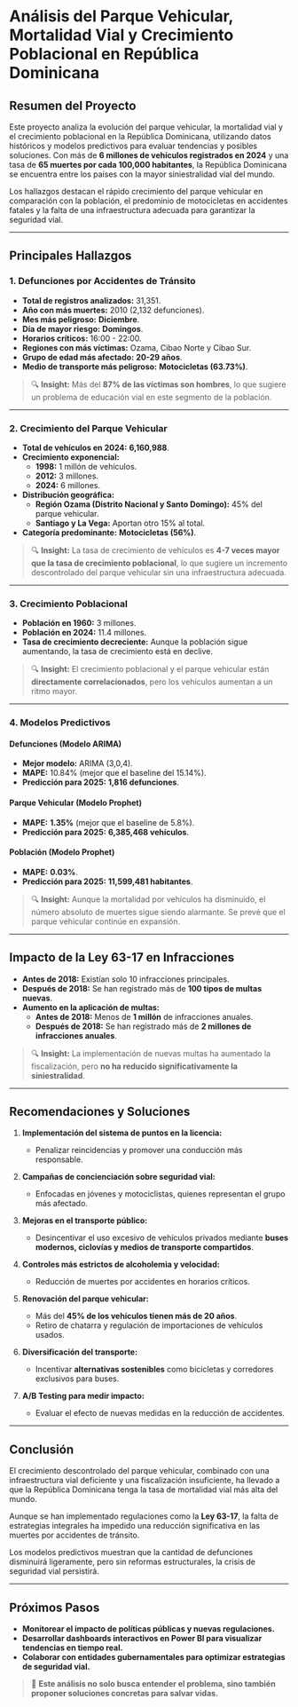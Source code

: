 # **Análisis del Parque Vehicular, Mortalidad Vial y Crecimiento Poblacional en República Dominicana**

## **Resumen del Proyecto**
Este proyecto analiza la evolución del parque vehicular, la mortalidad vial y el crecimiento poblacional en la República Dominicana, utilizando datos históricos y modelos predictivos para evaluar tendencias y posibles soluciones. Con más de **6 millones de vehículos registrados en 2024** y una tasa de **65 muertes por cada 100,000 habitantes**, la República Dominicana se encuentra entre los países con la mayor siniestralidad vial del mundo. 

Los hallazgos destacan el rápido crecimiento del parque vehicular en comparación con la población, el predominio de motocicletas en accidentes fatales y la falta de una infraestructura adecuada para garantizar la seguridad vial.

---

## **Principales Hallazgos**
### **1. Defunciones por Accidentes de Tránsito**
- **Total de registros analizados:** 31,351.
- **Año con más muertes:** 2010 (2,132 defunciones).
- **Mes más peligroso:** **Diciembre**.
- **Día de mayor riesgo:** **Domingos**.
- **Horarios críticos:** 16:00 - 22:00.
- **Regiones con más víctimas:** Ozama, Cibao Norte y Cibao Sur.
- **Grupo de edad más afectado:** **20-29 años**.
- **Medio de transporte más peligroso:** **Motocicletas (63.73%)**.

> 🔍 **Insight:** Más del **87% de las víctimas son hombres**, lo que sugiere un problema de educación vial en este segmento de la población.

---

### **2. Crecimiento del Parque Vehicular**
- **Total de vehículos en 2024:** **6,160,988**.
- **Crecimiento exponencial:**
  - **1998:** 1 millón de vehículos.
  - **2012:** 3 millones.
  - **2024:** 6 millones.
- **Distribución geográfica:**
  - **Región Ozama (Distrito Nacional y Santo Domingo):** 45% del parque vehicular.
  - **Santiago y La Vega:** Aportan otro 15% al total.
- **Categoría predominante:** **Motocicletas (56%)**.

> 🔍 **Insight:** La tasa de crecimiento de vehículos es **4-7 veces mayor que la tasa de crecimiento poblacional**, lo que sugiere un incremento descontrolado del parque vehicular sin una infraestructura adecuada.

---

### **3. Crecimiento Poblacional**
- **Población en 1960:** 3 millones.
- **Población en 2024:** 11.4 millones.
- **Tasa de crecimiento decreciente:** Aunque la población sigue aumentando, la tasa de crecimiento está en declive.

> 🔍 **Insight:** El crecimiento poblacional y el parque vehicular están **directamente correlacionados**, pero los vehículos aumentan a un ritmo mayor.

---

### **4. Modelos Predictivos**
#### **Defunciones (Modelo ARIMA)**
- **Mejor modelo:** ARIMA (3,0,4).
- **MAPE:** 10.84% (mejor que el baseline del 15.14%).
- **Predicción para 2025:** **1,816 defunciones**.

#### **Parque Vehicular (Modelo Prophet)**
- **MAPE:** **1.35%** (mejor que el baseline de 5.8%).
- **Predicción para 2025:** **6,385,468 vehículos**.

#### **Población (Modelo Prophet)**
- **MAPE:** **0.03%**.
- **Predicción para 2025:** **11,599,481 habitantes**.

> 🔍 **Insight:** Aunque la mortalidad por vehículos ha disminuido, el número absoluto de muertes sigue siendo alarmante. Se prevé que el parque vehicular continúe en expansión.

---

## **Impacto de la Ley 63-17 en Infracciones**
- **Antes de 2018:** Existían solo 10 infracciones principales.
- **Después de 2018:** Se han registrado más de **100 tipos de multas nuevas**.
- **Aumento en la aplicación de multas:**
  - **Antes de 2018:** Menos de **1 millón** de infracciones anuales.
  - **Después de 2018:** Se han registrado más de **2 millones de infracciones anuales**.

> 🔍 **Insight:** La implementación de nuevas multas ha aumentado la fiscalización, pero **no ha reducido significativamente la siniestralidad**.

---

## **Recomendaciones y Soluciones**
1. **Implementación del sistema de puntos en la licencia:**  
   - Penalizar reincidencias y promover una conducción más responsable.

2. **Campañas de concienciación sobre seguridad vial:**  
   - Enfocadas en jóvenes y motociclistas, quienes representan el grupo más afectado.

3. **Mejoras en el transporte público:**  
   - Desincentivar el uso excesivo de vehículos privados mediante **buses modernos, ciclovías y medios de transporte compartidos**.

4. **Controles más estrictos de alcoholemia y velocidad:**  
   - Reducción de muertes por accidentes en horarios críticos.

5. **Renovación del parque vehicular:**  
   - Más del **45% de los vehículos tienen más de 20 años**.
   - Retiro de chatarra y regulación de importaciones de vehículos usados.

6. **Diversificación del transporte:**  
   - Incentivar **alternativas sostenibles** como bicicletas y corredores exclusivos para buses.

7. **A/B Testing para medir impacto:**  
   - Evaluar el efecto de nuevas medidas en la reducción de accidentes.

---

## **Conclusión**
El crecimiento descontrolado del parque vehicular, combinado con una infraestructura vial deficiente y una fiscalización insuficiente, ha llevado a que la República Dominicana tenga la tasa de mortalidad vial más alta del mundo. 

Aunque se han implementado regulaciones como la **Ley 63-17**, la falta de estrategias integrales ha impedido una reducción significativa en las muertes por accidentes de tránsito.

Los modelos predictivos muestran que la cantidad de defunciones disminuirá ligeramente, pero sin reformas estructurales, la crisis de seguridad vial persistirá.

---

## **Próximos Pasos**
- **Monitorear el impacto de políticas públicas y nuevas regulaciones.**
- **Desarrollar dashboards interactivos en Power BI para visualizar tendencias en tiempo real.**
- **Colaborar con entidades gubernamentales para optimizar estrategias de seguridad vial.**

> 🚀 **Este análisis no solo busca entender el problema, sino también proponer soluciones concretas para salvar vidas.**

